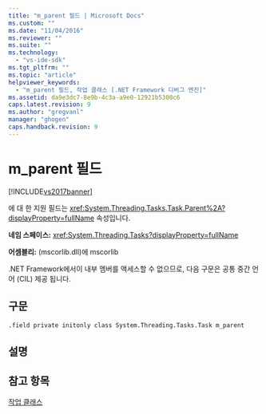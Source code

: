 ```yaml
---
title: "m_parent 필드 | Microsoft Docs"
ms.custom: ""
ms.date: "11/04/2016"
ms.reviewer: ""
ms.suite: ""
ms.technology: 
  - "vs-ide-sdk"
ms.tgt_pltfrm: ""
ms.topic: "article"
helpviewer_keywords: 
  - "m_parent 필드, 작업 클래스 [.NET Framework 디버그 엔진]"
ms.assetid: da9e3dc7-8e9b-4c3a-a9e0-12921b5300c6
caps.latest.revision: 9
ms.author: "gregvanl"
manager: "ghogen"
caps.handback.revision: 9
---
```

# m_parent 필드
[!INCLUDE[vs2017banner](../../code-quality/includes/vs2017banner.md)]

에 대 한 지원 필드는 <xref:System.Threading.Tasks.Task.Parent%2A?displayProperty=fullName> 속성입니다.  
  
 **네임 스페이스:** <xref:System.Threading.Tasks?displayProperty=fullName>  
  
 **어셈블리:** \(mscorlib.dll\)에 mscorlib  
  
 .NET Framework에서이 내부 멤버를 액세스할 수 없으므로, 다음 구문은 공통 중간 언어 \(CIL\) 제공 됩니다.  
  
## 구문  
  
```  
.field private initonly class System.Threading.Tasks.Task m_parent  
```  
  
## 설명  
  
## 참고 항목  
 [작업 클래스](../../extensibility/debugger/task-class-internal-members.md)